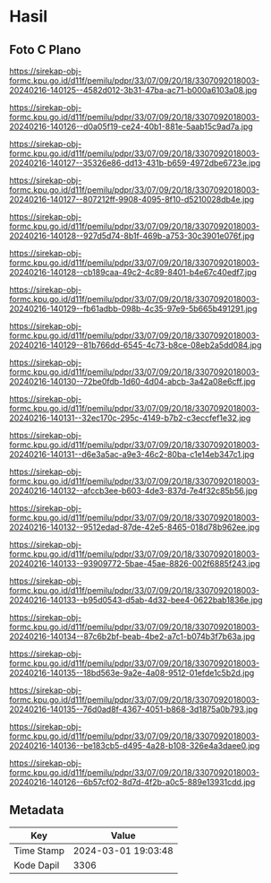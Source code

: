 # Hasil

## Foto C Plano

https://sirekap-obj-formc.kpu.go.id/d11f/pemilu/pdpr/33/07/09/20/18/3307092018003-20240216-140125--4582d012-3b31-47ba-ac71-b000a6103a08.jpg

https://sirekap-obj-formc.kpu.go.id/d11f/pemilu/pdpr/33/07/09/20/18/3307092018003-20240216-140126--d0a05f19-ce24-40b1-881e-5aab15c9ad7a.jpg

https://sirekap-obj-formc.kpu.go.id/d11f/pemilu/pdpr/33/07/09/20/18/3307092018003-20240216-140127--35326e86-dd13-431b-b659-4972dbe6723e.jpg

https://sirekap-obj-formc.kpu.go.id/d11f/pemilu/pdpr/33/07/09/20/18/3307092018003-20240216-140127--807212ff-9908-4095-8f10-d5210028db4e.jpg

https://sirekap-obj-formc.kpu.go.id/d11f/pemilu/pdpr/33/07/09/20/18/3307092018003-20240216-140128--927d5d74-8b1f-469b-a753-30c3901e076f.jpg

https://sirekap-obj-formc.kpu.go.id/d11f/pemilu/pdpr/33/07/09/20/18/3307092018003-20240216-140128--cb189caa-49c2-4c89-8401-b4e67c40edf7.jpg

https://sirekap-obj-formc.kpu.go.id/d11f/pemilu/pdpr/33/07/09/20/18/3307092018003-20240216-140129--fb61adbb-098b-4c35-97e9-5b665b491291.jpg

https://sirekap-obj-formc.kpu.go.id/d11f/pemilu/pdpr/33/07/09/20/18/3307092018003-20240216-140129--81b766dd-6545-4c73-b8ce-08eb2a5dd084.jpg

https://sirekap-obj-formc.kpu.go.id/d11f/pemilu/pdpr/33/07/09/20/18/3307092018003-20240216-140130--72be0fdb-1d60-4d04-abcb-3a42a08e6cff.jpg

https://sirekap-obj-formc.kpu.go.id/d11f/pemilu/pdpr/33/07/09/20/18/3307092018003-20240216-140131--32ec170c-295c-4149-b7b2-c3eccfef1e32.jpg

https://sirekap-obj-formc.kpu.go.id/d11f/pemilu/pdpr/33/07/09/20/18/3307092018003-20240216-140131--d6e3a5ac-a9e3-46c2-80ba-c1e14eb347c1.jpg

https://sirekap-obj-formc.kpu.go.id/d11f/pemilu/pdpr/33/07/09/20/18/3307092018003-20240216-140132--afccb3ee-b603-4de3-837d-7e4f32c85b56.jpg

https://sirekap-obj-formc.kpu.go.id/d11f/pemilu/pdpr/33/07/09/20/18/3307092018003-20240216-140132--9512edad-87de-42e5-8465-018d78b962ee.jpg

https://sirekap-obj-formc.kpu.go.id/d11f/pemilu/pdpr/33/07/09/20/18/3307092018003-20240216-140133--93909772-5bae-45ae-8826-002f6885f243.jpg

https://sirekap-obj-formc.kpu.go.id/d11f/pemilu/pdpr/33/07/09/20/18/3307092018003-20240216-140133--b95d0543-d5ab-4d32-bee4-0622bab1836e.jpg

https://sirekap-obj-formc.kpu.go.id/d11f/pemilu/pdpr/33/07/09/20/18/3307092018003-20240216-140134--87c6b2bf-beab-4be2-a7c1-b074b3f7b63a.jpg

https://sirekap-obj-formc.kpu.go.id/d11f/pemilu/pdpr/33/07/09/20/18/3307092018003-20240216-140135--18bd563e-9a2e-4a08-9512-01efde1c5b2d.jpg

https://sirekap-obj-formc.kpu.go.id/d11f/pemilu/pdpr/33/07/09/20/18/3307092018003-20240216-140135--76d0ad8f-4367-4051-b868-3d1875a0b793.jpg

https://sirekap-obj-formc.kpu.go.id/d11f/pemilu/pdpr/33/07/09/20/18/3307092018003-20240216-140136--be183cb5-d495-4a28-b108-326e4a3daee0.jpg

https://sirekap-obj-formc.kpu.go.id/d11f/pemilu/pdpr/33/07/09/20/18/3307092018003-20240216-140126--6b57cf02-8d7d-4f2b-a0c5-889e13931cdd.jpg


## Metadata

| Key        | Value               |
| ---------- | ------------------- |
| Time Stamp | 2024-03-01 19:03:48 |
| Kode Dapil | 3306                |



